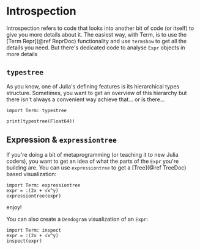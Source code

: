 # Introspection
Introspection refers to code that looks into another bit of code (or itself) to give you more details about it. The easiest way, with Term, is to use the [Term Repr](@ref ReprDoc) functionality and use `termshow` to get all the details you need. But there's dedicated code to analyse `Expr` objects in more details

## `typestree`
As you know, one of Julia's defining features is its hierarchical types structure. Sometimes, you want to get an overview of this hierarchy but there isn't always a convenient way achieve that... or is there...

```@example
import Term: typestree

print(typestree(Float64))

```



## Expression & `expressiontree`
If you're doing a bit of metaprogramming (or teaching it to new Julia coders), you want to get an idea of what the parts of the `Expr` you're building are. You can use `expressiontree` to get a [Tree](@ref TreeDoc) based visualization:

```@example
import Term: expressiontree
expr = :(2x + √x^y)
expressiontree(expr)
```

enjoy!


You can also create a `Dendogram` visualization of an `Expr`:
```@example
import Term: inspect
expr = :(2x + √x^y)
inspect(expr)
```